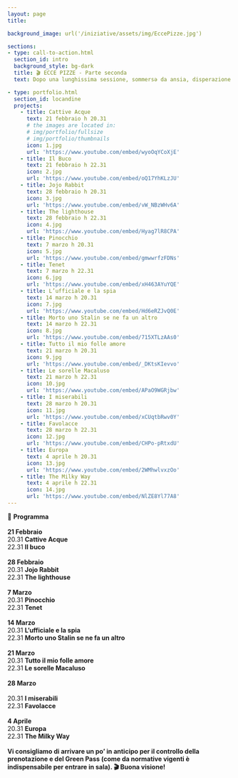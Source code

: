 ```yaml
---
layout: page
title:

background_image: url('/iniziative/assets/img/EccePizze.jpg')

sections:
- type: call-to-action.html
  section_id: intro
  background_style: bg-dark
  title: 🎬 ECCE PIZZE - Parte seconda
  text: Dopo una lunghissima sessione, sommersə da ansia, disperazione ed esami, torna finalmente "**EccePizze**" la rassegna cinematografica gratuita nel centro di Firenze, la città vetrina! È fondamentale per noi tornare ad usufruire degli spazi della cultura nel cuore della nostra città, combattendo contro la gentrificazione a cui l'attuale amministrazione sta sempre più lavorando. Firenze è soprattutto di chi la vive tutti i giorni e per questo vogliamo continuare EccePizze anche durante il secondo semestre. I film verranno proiettati allo Spazio Alfieri per tuttə coloro che vorranno passare una serata al cinema in compagnia!<br><br> ATTENZIONE! [Ecco il link per la prenotazione](https://www.eventbrite.it/e/biglietti-eccepizze-202122-secondo-tempo-265002057287?fbclid=IwAR2zz_nCUJwKdJdRi5ZaxGpGqPJUWUMJKnfF2EvbF8MyKi2l0qpuRgiSmMs); è un biglietto gratuito che ci permette di svolgere le operazioni di tracciamento.<br>(Qui trovi anche l'evento [Facebook](https://fb.me/e/27muREBOC)), SFOGLIA IL PROGRAMMA QUI SOTTO!

- type: portfolio.html
  section_id: locandine
  projects:
    - title: Cattive Acque
      text: 21 febbraio h 20.31
      # the images are located in:
      # img/portfolio/fullsize
      # img/portfolio/thumbnails
      icon: 1.jpg
      url: 'https://www.youtube.com/embed/wyoOqYCoXjE'
    - title: Il Buco
      text: 21 febbraio h 22.31
      icon: 2.jpg
      url: 'https://www.youtube.com/embed/oQ17YhKLzJU'
    - title: Jojo Rabbit
      text: 28 febbraio h 20.31
      icon: 3.jpg
      url: 'https://www.youtube.com/embed/vW_NBzWHv6A'
    - title: The lighthouse
      text: 28 febbraio h 22.31
      icon: 4.jpg
      url: 'https://www.youtube.com/embed/Hyag7lR8CPA'
    - title: Pinocchio
      text: 7 marzo h 20.31
      icon: 5.jpg
      url: 'https://www.youtube.com/embed/gmwwrfzFDNs'
    - title: Tenet
      text: 7 marzo h 22.31
      icon: 6.jpg
      url: 'https://www.youtube.com/embed/xH463AYuYQE'
    - title: L’ufficiale e la spia
      text: 14 marzo h 20.31
      icon: 7.jpg
      url: 'https://www.youtube.com/embed/Hd6eRZJvQ0E'
    - title: Morto uno Stalin se ne fa un altro
      text: 14 marzo h 22.31
      icon: 8.jpg
      url: 'https://www.youtube.com/embed/715XTLzAAs0'
    - title: Tutto il mio folle amore
      text: 21 marzo h 20.31
      icon: 9.jpg
      url: 'https://www.youtube.com/embed/_DKtsKIevvo'
    - title: Le sorelle Macaluso
      text: 21 marzo h 22.31
      icon: 10.jpg
      url: 'https://www.youtube.com/embed/APaO9WGRjbw'
    - title: I miserabili
      text: 28 marzo h 20.31
      icon: 11.jpg
      url: 'https://www.youtube.com/embed/xCUqtbRwv0Y'
    - title: Favolacce
      text: 28 marzo h 22.31
      icon: 12.jpg
      url: 'https://www.youtube.com/embed/CHPo-pRtxdU'
    - title: Europa
      text: 4 aprile h 20.31
      icon: 13.jpg
      url: 'https://www.youtube.com/embed/2WMhwlvxzOo'
    - title: The Milky Way
      text: 4 aprile h 22.31
      icon: 14.jpg
      url: 'https://www.youtube.com/embed/NlZE8Yl77A8'
---
```

📅 **Programma**
<br><br>
**21 Febbraio**
<br>
20.31 **Cattive Acque**
<br>
22.31 **Il buco**
<br><br>
**28 Febbraio**
<br>
20.31 **Jojo Rabbit**
<br>
22.31 **The lighthouse**
<br><br>
**7 Marzo**
<br>
20.31 **Pinocchio**
<br>
22.31 **Tenet**
<br><br>
**14 Marzo**
<br>
20.31 **L’ufficiale e la spia**
<br>
22.31 **Morto uno Stalin se ne fa un altro**
<br><br>
**21 Marzo**
<br>
20.31 **Tutto il mio folle amore**
<br>
22.31 **Le sorelle Macaluso**
<br><br>
**28 Marzo**
<br><br>
20.31 **I miserabili**
<br>
22.31 **Favolacce**
<br><br>
**4 Aprile**
<br>
20.31 **Europa**
<br>
22.31 **The Milky Way**
<br><br>
**Vi consigliamo di arrivare un po’ in anticipo per il controllo della prenotazione e del Green Pass (come da normative vigenti è indispensabile per entrare in sala). 🎬 Buona visione!**
